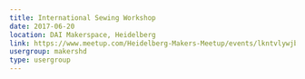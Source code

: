 ```yaml
---
title: International Sewing Workshop
date: 2017-06-20
location: DAI Makerspace, Heidelberg
link: https://www.meetup.com/Heidelberg-Makers-Meetup/events/lkntvlywjbbc/
usergroup: makershd
type: usergroup
---
```

